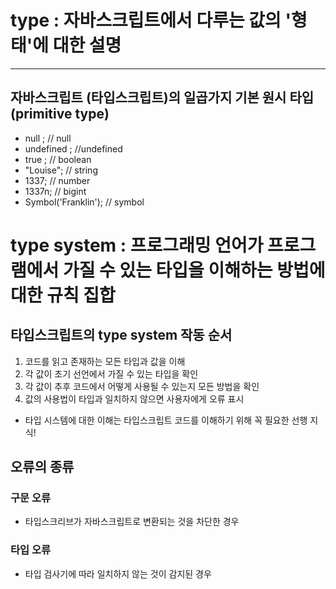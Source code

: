 # type : 자바스크립트에서 다루는 값의 '형태'에 대한 설명

---

## 자바스크립트 (타입스크립트)의 일곱가지 기본 원시 타입 (primitive type)

- null ; // null
- undefined ; //undefined
- true ; // boolean
- "Louise"; // string
- 1337; // number
- 1337n; // bigint
- Symbol('Franklin'); // symbol

# type system : 프로그래밍 언어가 프로그램에서 가질 수 있는 타입을 이해하는 방법에 대한 규칙 집합

## 타입스크립트의 type system 작동 순서

1. 코드를 읽고 존재하는 모든 타입과 값을 이해
2. 각 값이 초기 선언에서 가질 수 있는 타입을 확인
3. 각 값이 추후 코드에서 어떻게 사용될 수 있는지 모든 방법을 확인
4. 값의 사용법이 타입과 일치하지 않으면 사용자에게 오류 표시

- 타입 시스템에 대한 이해는 타입스크립트 코드를 이해하기 위해 꼭 필요한 선행 지식!

## 오류의 종류

### 구문 오류

- 타입스크리브가 자바스크립트로 변환되는 것을 차단한 경우

### 타입 오류

- 타입 검사기에 따라 일치하지 않는 것이 감지된 경우

